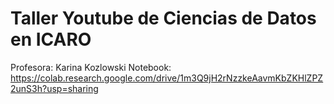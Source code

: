 # Taller Youtube de Ciencias de Datos en ICARO
Profesora: Karina Kozlowski
Notebook: https://colab.research.google.com/drive/1m3Q9jH2rNzzkeAavmKbZKHlZPZ2unS3h?usp=sharing
